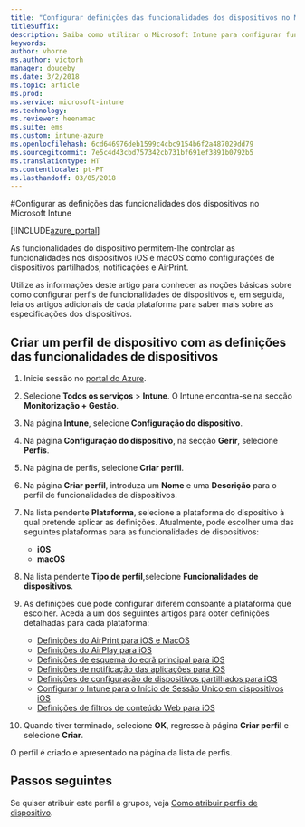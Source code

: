 ```yaml
---
title: "Configurar definições das funcionalidades dos dispositivos no Microsoft Intune"
titleSuffix: 
description: Saiba como utilizar o Microsoft Intune para configurar funcionalidades nos dispositivos que gere.
keywords: 
author: vhorne
ms.author: victorh
manager: dougeby
ms.date: 3/2/2018
ms.topic: article
ms.prod: 
ms.service: microsoft-intune
ms.technology: 
ms.reviewer: heenamac
ms.suite: ems
ms.custom: intune-azure
ms.openlocfilehash: 6cd646976deb1599c4cbc9154b6f2a487029dd79
ms.sourcegitcommit: 7e5c4d43cbd757342cb731bf691ef3891b0792b5
ms.translationtype: HT
ms.contentlocale: pt-PT
ms.lasthandoff: 03/05/2018
---
```

#<a name="configure-device-feature-settings-in-microsoft-intune"></a>Configurar as definições das funcionalidades dos dispositivos no Microsoft Intune

[!INCLUDE[azure_portal](./includes/azure_portal.md)]

As funcionalidades do dispositivo permitem-lhe controlar as funcionalidades nos dispositivos iOS e macOS como configurações de dispositivos partilhados, notificações e AirPrint.

Utilize as informações deste artigo para conhecer as noções básicas sobre como configurar perfis de funcionalidades de dispositivos e, em seguida, leia os artigos adicionais de cada plataforma para saber mais sobre as especificações dos dispositivos.

## <a name="create-a-device-profile-containing-device-feature-settings"></a>Criar um perfil de dispositivo com as definições das funcionalidades de dispositivos

1. Inicie sessão no [portal do Azure](https://portal.azure.com).
2. Selecione **Todos os serviços** > **Intune**. O Intune encontra-se na secção **Monitorização + Gestão**.
3. Na página **Intune**, selecione **Configuração do dispositivo**.
2. Na página **Configuração do dispositivo**, na secção **Gerir**, selecione **Perfis**.
3. Na página de perfis, selecione **Criar perfil**.
4. Na página **Criar perfil**, introduza um **Nome** e uma **Descrição** para o perfil de funcionalidades de dispositivos.
5. Na lista pendente **Plataforma**, selecione a plataforma do dispositivo à qual pretende aplicar as definições. Atualmente, pode escolher uma das seguintes plataformas para as funcionalidades de dispositivos:
    - **iOS**
    - **macOS**
6. Na lista pendente **Tipo de perfil**,selecione **Funcionalidades de dispositivos**. 
7. As definições que pode configurar diferem consoante a plataforma que escolher. Aceda a um dos seguintes artigos para obter definições detalhadas para cada plataforma:
    - [Definições do AirPrint para iOS e MacOS](air-print-settings-ios-macos.md)
    - [Definições do AirPlay para iOS](airplay-settings-ios.md)
    - [Definições de esquema do ecrã principal para iOS](home-screen-settings-ios.md)
    - [Definições de notificação das aplicações para iOS](app-notification-settings-ios.md)
    - [Definições de configuração de dispositivos partilhados para iOS](shared-device-settings-ios.md)
    - [Configurar o Intune para o Início de Sessão Único em dispositivos iOS](sso-ios.md)
    - [Definições de filtros de conteúdo Web para iOS](web-content-filter-settings-ios.md)

8. Quando tiver terminado, selecione **OK**, regresse à página **Criar perfil** e selecione **Criar**.

O perfil é criado e apresentado na página da lista de perfis.
## <a name="next-steps"></a>Passos seguintes

Se quiser atribuir este perfil a grupos, veja [Como atribuir perfis de dispositivo](device-profile-assign.md).



